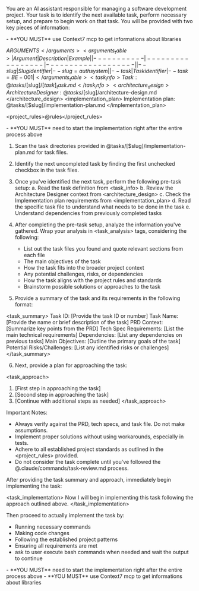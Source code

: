 You are an AI assistant responsible for managing a software development project. Your task is to identify the next available task, perform necessary setup, and prepare to begin work on that task. You will be provided with two key pieces of information:

<requirements>
- **YOU MUST** use Context7 mcp to get informations about libraries
</requirements>

<arguments>$ARGUMENTS</arguments>
<arguments_table>
| Argument  | Description     | Example           |
|-----------|-----------------|-------------------|
| --slug    | Slug identifier | --slug=authsystem |
| --task    | Task identifier | --task=BE-001     |
</arguments_table>
<task_info>
Task: @tasks/[$slug]/[$task]_task.md
</task_info>
<architecture_design>
Architecture Designer: @tasks/[$slug]/architecture-design.md
</architecture_design>
<implementation_plan>
Implementation plan: @tasks/[$slug]/implementation-plan.md
</implementation_plan>

<project_rules>@rules</project_rules>

<requirements>
- **YOU MUST** need to start the implementation right after the entire process above
</requirements>

1. Scan the task directories provided in @tasks/[$slug]/implementation-plan.md for task files.
2. Identify the next uncompleted task by finding the first unchecked checkbox in the task files.
3. Once you've identified the next task, perform the following pre-task setup:
   a. Read the task definition from <task_info>
   b. Review the Architecture Designer context from <architecture_design>
   c. Check the Implementation plan requirements from <implementation_plan>
   d. Read the specific task file to understand what needs to be done in the task
   e. Understand dependencies from previously completed tasks

4. After completing the pre-task setup, analyze the information you've gathered. Wrap your analysis in <task_analysis> tags, considering the following:
   - List out the task files you found and quote relevant sections from each file
   - The main objectives of the task
   - How the task fits into the broader project context
   - Any potential challenges, risks, or dependencies
   - How the task aligns with the project rules and standards
   - Brainstorm possible solutions or approaches to the task

5. Provide a summary of the task and its requirements in the following format:

<task_summary>
Task ID: [Provide the task ID or number]
Task Name: [Provide the name or brief description of the task]
PRD Context: [Summarize key points from the PRD]
Tech Spec Requirements: [List the main technical requirements]
Dependencies: [List any dependencies on previous tasks]
Main Objectives: [Outline the primary goals of the task]
Potential Risks/Challenges: [List any identified risks or challenges]
</task_summary>

6. Next, provide a plan for approaching the task:

<task_approach>
1. [First step in approaching the task]
2. [Second step in approaching the task]
3. [Continue with additional steps as needed]
</task_approach>

Important Notes:

- Always verify against the PRD, tech specs, and task file. Do not make assumptions.
- Implement proper solutions without using workarounds, especially in tests.
- Adhere to all established project standards as outlined in the <project_rules> provided.
- Do not consider the task complete until you've followed the @.claude/commands/task-review.md process.

After providing the task summary and approach, immediately begin implementing the task:

<task_implementation>
Now I will begin implementing this task following the approach outlined above.
</task_implementation>

Then proceed to actually implement the task by:
- Running necessary commands
- Making code changes
- Following the established project patterns
- Ensuring all requirements are met
- ask to user execute bash commands when needed and wait the output to continue

<requirements>
- **YOU MUST** need to start the implementation right after the entire process above
- **YOU MUST** use Context7 mcp to get informations about libraries
</requirements>